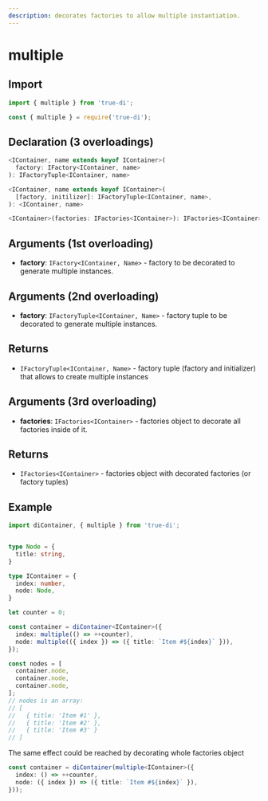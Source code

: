 ```yaml
---
description: decorates factories to allow multiple instantiation.
---
```


# multiple

## Import

```typescript
import { multiple } from 'true-di';
```

```javascript
const { multiple } = require('true-di');
```

## Declaration (3 overloadings)

```typescript
<IContainer, name extends keyof IContainer>(
  factory: IFactory<IContainer, name>
): IFactoryTuple<IContainer, name>
```

```typescript
<IContainer, name extends keyof IContainer>(
  [factory, initilizer]: IFactoryTuple<IContainer, name>,
): <IContainer, name> 
```

```typescript
<IContainer>(factories: IFactories<IContainer>): IFactories<IContainer>
```

## Arguments (1st overloading)

* **factory**: `IFactory<IContainer, Name>` - factory to be decorated to generate multiple instances.

## Arguments (2nd overloading)

* **factory**: `IFactoryTuple<IContainer, Name>` - factory tuple to be decorated to generate multiple instances.

## Returns

* `IFactoryTuple<IContainer, Name>` - factory tuple (factory and initializer) that allows to create multiple instances

## Arguments (3rd overloading)

* **factories**: `IFactories<IContainer>` - factories object to decorate all factories inside of it.

## Returns

* `IFactories<IContainer>` - factories object with decorated factories (or factory tuples)

## Example

```typescript
import diContainer, { multiple } from 'true-di';


type Node = {
  title: string,
}

type IContainer = {
  index: number,
  node: Node,
}

let counter = 0;

const container = diContainer<IContainer>({
  index: multiple(() => ++counter),
  node: multiple(({ index }) => ({ title: `Item #${index}` })),
});

const nodes = [
  container.node,
  container.node,
  container.node,
];
// nodes is an array:
// [
//   { title: 'Item #1' },
//   { title: 'Item #2' },
//   { title: 'Item #3' }
// ]
```

The same effect could be reached by decorating whole factories object

```typescript
const container = diContainer(multiple<IContainer>({
  index: () => ++counter,
  node: ({ index }) => ({ title: `Item #${index}` }),
}));
```